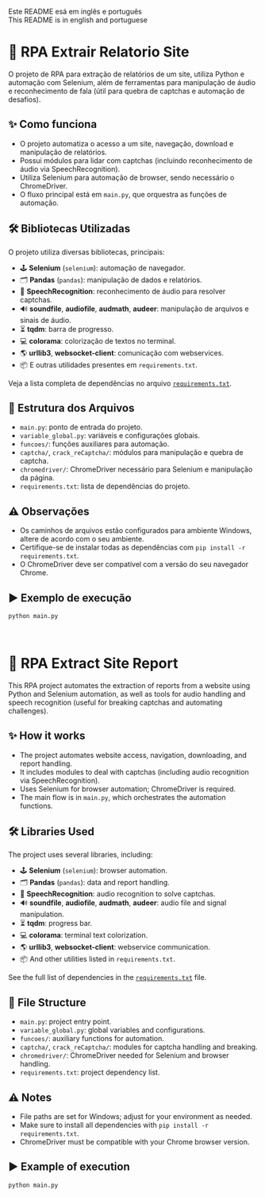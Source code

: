 Este README esá em inglês e português <br>
This README is in english and portuguese

# 🤖 RPA Extrair Relatorio Site


O projeto de RPA para extração de relatórios de um site, utiliza Python e automação com Selenium, 
além de ferramentas para manipulação de áudio e reconhecimento de fala (útil para quebra de captchas e automação de desafios).

## ✨ Como funciona

- O projeto automatiza o acesso a um site, navegação, download e manipulação de relatórios.
- Possui módulos para lidar com captchas (incluindo reconhecimento de áudio via SpeechRecognition).
- Utiliza Selenium para automação de browser, sendo necessário o ChromeDriver.
- O fluxo principal está em `main.py`, que orquestra as funções de automação.

## 🛠️ Bibliotecas Utilizadas

O projeto utiliza diversas bibliotecas, principais:

- 🕹️ **Selenium** (`selenium`): automação de navegador.
- 🗂️ **Pandas** (`pandas`): manipulação de dados e relatórios.
- 🧠 **SpeechRecognition**: reconhecimento de áudio para resolver captchas.
- 🔊 **soundfile**, **audiofile**, **audmath**, **audeer**: manipulação de arquivos e sinais de áudio.
- ⏳ **tqdm**: barra de progresso.
- 💻 **colorama**: colorização de textos no terminal.
- 🌎 **urllib3**, **websocket-client**: comunicação com webservices.
- 📦 E outras utilidades presentes em `requirements.txt`.

Veja a lista completa de dependências no arquivo [`requirements.txt`](./requirements.txt).

## 📁 Estrutura dos Arquivos

- `main.py`: ponto de entrada do projeto.
- `variable_global.py`: variáveis e configurações globais.
- `funcoes/`: funções auxiliares para automação.
- `captcha/`, `crack_reCaptcha/`: módulos para manipulação e quebra de captcha.
- `chromedriver/`: ChromeDriver necessário para Selenium e manipulação da página.
- `requirements.txt`: lista de dependências do projeto.

## ⚠️ Observações

- Os caminhos de arquivos estão configurados para ambiente Windows, altere de acordo com o seu ambiente.
- Certifique-se de instalar todas as dependências com `pip install -r requirements.txt`.
- O ChromeDriver deve ser compatível com a versão do seu navegador Chrome.

## ▶️ Exemplo de execução

```bash
python main.py
```
<br>

# 🤖 RPA Extract Site Report

This RPA project automates the extraction of reports from a website using Python and Selenium automation, as well as tools for audio handling and speech recognition (useful for breaking captchas and automating challenges).

## ✨ How it works

- The project automates website access, navigation, downloading, and report handling.
- It includes modules to deal with captchas (including audio recognition via SpeechRecognition).
- Uses Selenium for browser automation; ChromeDriver is required.
- The main flow is in `main.py`, which orchestrates the automation functions.

## 🛠️ Libraries Used

The project uses several libraries, including:

- 🕹️ **Selenium** (`selenium`): browser automation.
- 🗂️ **Pandas** (`pandas`): data and report handling.
- 🧠 **SpeechRecognition**: audio recognition to solve captchas.
- 🔊 **soundfile**, **audiofile**, **audmath**, **audeer**: audio file and signal manipulation.
- ⏳ **tqdm**: progress bar.
- 💻 **colorama**: terminal text colorization.
- 🌎 **urllib3**, **websocket-client**: webservice communication.
- 📦 And other utilities listed in `requirements.txt`.

See the full list of dependencies in the [`requirements.txt`](./requirements.txt) file.

## 📁 File Structure

- `main.py`: project entry point.
- `variable_global.py`: global variables and configurations.
- `funcoes/`: auxiliary functions for automation.
- `captcha/`, `crack_reCaptcha/`: modules for captcha handling and breaking.
- `chromedriver/`: ChromeDriver needed for Selenium and browser handling.
- `requirements.txt`: project dependency list.

## ⚠️ Notes

- File paths are set for Windows; adjust for your environment as needed.
- Make sure to install all dependencies with `pip install -r requirements.txt`.
- ChromeDriver must be compatible with your Chrome browser version.

## ▶️ Example of execution

```bash
python main.py
```
